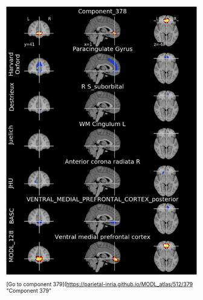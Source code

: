 


![378](preliminary/378.jpg "Component 378")

[Go to component 379](https://parietal-inria.github.io/MODL_atlas/512/379 "Component 379"